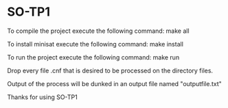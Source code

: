 # SO-TP1

To compile the project execute the following command:
    make all

To install minisat execute the following command:
    make install

To run the project execute the following command:
    make run

Drop every file .cnf that is desired to be processed on the directory files.

Output of the process will be dunked in an output file named "outputfile.txt"

Thanks for using SO-TP1